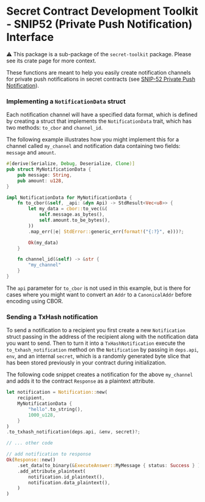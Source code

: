 # Secret Contract Development Toolkit - SNIP52 (Private Push Notification) Interface

⚠️ This package is a sub-package of the `secret-toolkit` package. Please see its crate page for more context.

These functions are meant to help you easily create notification channels for private push notifications in secret contracts (see [SNIP-52 Private Push Notification](https://github.com/SolarRepublic/SNIPs/blob/feat/snip-52/SNIP-52.md)).

### Implementing a `NotificationData` struct

Each notification channel will have a specified data format, which is defined by creating a struct that implements the `NotificationData` trait, which has two methods: `to_cbor` and `channel_id`. 

The following example illustrates how you might implement this for a channel called `my_channel` and notification data containing two fields: `message` and `amount`.

```rust
#[derive(Serialize, Debug, Deserialize, Clone)]
pub struct MyNotificationData {
    pub message: String,
    pub amount: u128,
}

impl NotificationData for MyNotificationData {
    fn to_cbor(&self, _api: &dyn Api) -> StdResult<Vec<u8>> {
        let my_data = cbor::to_vec(&(
            self.message.as_bytes(),
            self.amount.to_be_bytes(),
        ))
        .map_err(|e| StdError::generic_err(format!("{:?}", e)))?;

        Ok(my_data)
    }

    fn channel_id(&self) -> &str {
        "my_channel"
    }
}
```

The `api` parameter for `to_cbor` is not used in this example, but is there for cases where you might want to convert an `Addr` to a `CanonicalAddr` before encoding using CBOR.

### Sending a TxHash notification

To send a notification to a recipient you first create a new `Notification` struct passing in the address of the recipient along with the notification data you want to send. Then to turn it into a `TxHashNotification` execute the `to_txhash_notification` method on the `Notification` by passing in `deps.api`, `env`, and an internal `secret`, which is a randomly generated byte slice that has been stored previously in your contract during initialization.

The following code snippet creates a notification for the above `my_channel` and adds it to the contract `Response` as a plaintext attribute.

```rust
let notification = Notification::new(
    recipient,
    MyNotificationData {
        "hello".to_string(),
        1000_u128,
    }
)
.to_txhash_notification(deps.api, &env, secret)?;

// ... other code

// add notification to response
Ok(Response::new()
    .set_data(to_binary(&ExecuteAnswer::MyMessage { status: Success } )?)
    .add_attribute_plaintext(
        notification.id_plaintext(),
        notification.data_plaintext(),
    )
)
```

